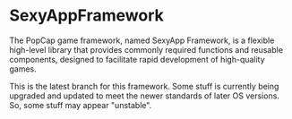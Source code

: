 # SexyAppFramework
The PopCap game framework, named SexyApp Framework, is a flexible high-level library that provides commonly required functions and reusable components, designed to facilitate rapid development of high-quality games.

This is the latest branch for this framework.  Some stuff is currently being upgraded and updated to meet the newer standards of later OS versions.  
So, some stuff may appear "unstable".
